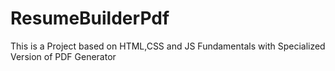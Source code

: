 # ResumeBuilderPdf
This is a Project based on HTML,CSS and JS Fundamentals with Specialized Version of PDF Generator
